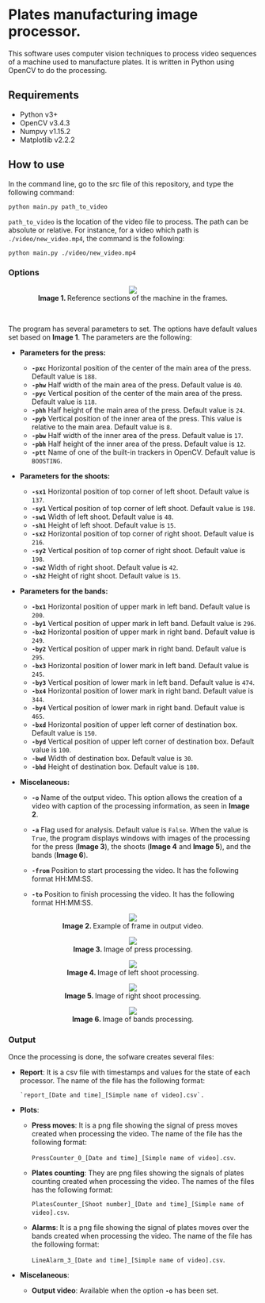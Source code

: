 # Plates manufacturing image processor.

This software uses computer vision techniques to process video sequences of a machine used to manufacture plates. It is written in Python using OpenCV to do the processing.

## Requirements

  - Python v3+
  - OpenCV v3.4.3
  - Numpvy v1.15.2
  - Matplotlib v2.2.2

## How to use

In the command line, go to the src file of this repository, and type the following command:

`python main.py path_to_video`

`path_to_video` is the location of the video file to process. The path can be absolute or relative. For instance, for a video which path is `./video/new_video.mp4`, the command is the following:

`python main.py ./video/new_video.mp4`

### Options
<figure style="text-align: center;">
	<img src='./doc_img/sections_reference.jpg'>
	<figcaption><b>Image 1. </b>Reference sections of the machine in the frames.</figcaption>
</figure>
<br/>

The program has several parameters to set. The options have default values set based on **Image 1**. The parameters are the following:


  - **Parameters for the press:**

	- **`-pxc`** Horizontal position of the center of the main area of the press. Default value is `188`.
	- **`-phw`** Half width of the main area of the press. Default value is `40`.
	- **`-pyc`** Vertical position of the center of the main area of the press. Default value is `118`.
	- **`-phh`** Half height of the main area of the press. Default value is `24`.
	- **`-pyb`** Vertical position of the inner area of the press. This value is relative to the main area. Default value is `8`.
	- **`-pbw`** Half width of the inner area of the press. Default value is `17`.
	- **`-pbh`** Half height of the inner area of the press. Default value is `12`.
	- **`-ptt`** Name of one of the built-in trackers in OpenCV. Default value is `BOOSTING`.

  - **Parameters for the shoots:**

    - **`-sx1`** Horizontal position of top corner of left shoot. Default value is `137`.
    - **`-sy1`** Vertical position of top corner of left shoot. Default value is `198`.
    - **`-sw1`** Width of left shoot. Default value is `48`.
    - **`-sh1`** Height of left shoot. Default value is `15`.
	- **`-sx2`** Horizontal position of top corner of right shoot. Default value is `216`.
    - **`-sy2`** Vertical position of top corner of right shoot. Default value is `198`.
    - **`-sw2`** Width of right shoot. Default value is `42`.
    - **`-sh2`** Height of right shoot. Default value is `15`.

  - **Parameters for the bands:**

    - **`-bx1`** Horizontal position of upper mark in left band. Default value is `200`.
    - **`-by1`** Vertical position of upper mark in left band. Default value is `296`.
    - **`-bx2`** Horizontal position of upper mark in right band. Default value is `249`.
    - **`-by2`** Vertical position of upper mark in right band. Default value is `295`.
    - **`-bx3`** Horizontal position of lower mark in left band. Default value is `245`.
    - **`-by3`** Vertical position of lower mark in left band. Default value is `474`.
    - **`-bx4`** Horizontal position of lower mark in right band. Default value is `344`.
    - **`-by4`** Vertical position of lower mark in right band. Default value is `465`.
    - **`-bxd`** Horizontal position of upper left corner of destination box. Default value is `150`.
    - **`-byd`** Vertical position of upper left corner of destination box. Default value is `100`.
    - **`-bwd`** Width of destination box. Default value is `30`.
    - **`-bhd`** Height of destination box. Default value is `180`.

  - **Miscelaneous:**

    - **`-o`** Name of the output video. This option allows the creation of a video with caption of the processing information, as seen in **Image 2**.

    - **`-a`** Flag used for analysis. Default value is `False`. When the value is `True`, the program displays windows with images of the processing for the press (**Image 3**), the shoots (**Image 4** and **Image 5**), and the bands (**Image 6**).

    - **`-from`** Position to start processing the video. It has the following format HH:MM:SS.

    - **`-to`** Position to finish processing the video. It has the following format HH:MM:SS.

<figure style="text-align: center;">
	<img src='./doc_img/output_video.jpg'>
	<figcaption><b>Image 2. </b>Example of frame in output video.</figcaption>
</figure>

<figure style="text-align: center;">
	<img src='./doc_img/press_analysis.jpg'>
	<figcaption><b>Image 3. </b>Image of press processing.</figcaption>
</figure>

<figure style="text-align: center;">
	<img src='./doc_img/shoot_left_analysis.jpg'>
	<figcaption><b>Image 4. </b>Image of left shoot processing.</figcaption>
</figure>

<figure style="text-align: center;">
	<img src='./doc_img/shoot_right_analysis.jpg'>
	<figcaption><b>Image 5. </b>Image of right shoot processing.</figcaption>
</figure>

<figure style="text-align: center;">
	<img src='./doc_img/band_analysis.jpg'>
	<figcaption><b>Image 6. </b>Image of bands processing.</figcaption>
</figure>

### Output
Once the processing is done, the sofware creates several files:

  - **Report**: It is a csv file with timestamps and values for the state of each processor. The name of the file has the following format:

	    `report_[Date and time]_[Simple name of video].csv`.

  - **Plots**:
	  - **Press moves**: It is a png file showing the signal of press moves created when processing the video. The name of the file has the following format:

	    `PressCounter_0_[Date and time]_[Simple name of video].csv`.

	  - **Plates counting**: They are png files showing the signals of plates counting created when processing the video. The names of the files has the following format:

	    `PlatesCounter_[Shoot number]_[Date and time]_[Simple name of video].csv`.

	  - **Alarms**: It is a png file showing the signal of plates moves over the bands created when processing the video. The name of the file has the following format:

	    `LineAlarm_3_[Date and time]_[Simple name of video].csv`.

  - **Miscelaneous**:
  	  - **Output video**: Available when the option **`-o`** has been set.